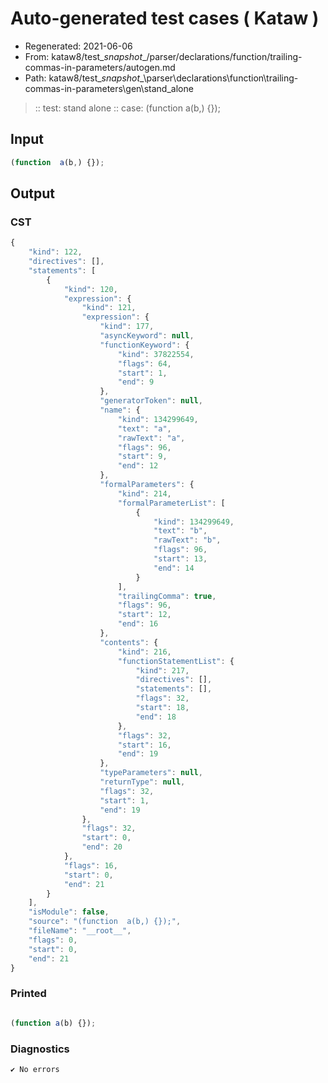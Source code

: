 # Auto-generated test cases ( Kataw )
- Regenerated: 2021-06-06
- From: kataw8/test\__snapshot__/parser/declarations/function/trailing-commas-in-parameters/autogen.md
- Path: kataw8/test\__snapshot__\parser\declarations\function\trailing-commas-in-parameters\gen\stand_alone
> :: test: stand alone
> :: case: (function  a(b,) {});
## Input

`````js
(function  a(b,) {});
`````
## Output

### CST

```javascript
{
    "kind": 122,
    "directives": [],
    "statements": [
        {
            "kind": 120,
            "expression": {
                "kind": 121,
                "expression": {
                    "kind": 177,
                    "asyncKeyword": null,
                    "functionKeyword": {
                        "kind": 37822554,
                        "flags": 64,
                        "start": 1,
                        "end": 9
                    },
                    "generatorToken": null,
                    "name": {
                        "kind": 134299649,
                        "text": "a",
                        "rawText": "a",
                        "flags": 96,
                        "start": 9,
                        "end": 12
                    },
                    "formalParameters": {
                        "kind": 214,
                        "formalParameterList": [
                            {
                                "kind": 134299649,
                                "text": "b",
                                "rawText": "b",
                                "flags": 96,
                                "start": 13,
                                "end": 14
                            }
                        ],
                        "trailingComma": true,
                        "flags": 96,
                        "start": 12,
                        "end": 16
                    },
                    "contents": {
                        "kind": 216,
                        "functionStatementList": {
                            "kind": 217,
                            "directives": [],
                            "statements": [],
                            "flags": 32,
                            "start": 18,
                            "end": 18
                        },
                        "flags": 32,
                        "start": 16,
                        "end": 19
                    },
                    "typeParameters": null,
                    "returnType": null,
                    "flags": 32,
                    "start": 1,
                    "end": 19
                },
                "flags": 32,
                "start": 0,
                "end": 20
            },
            "flags": 16,
            "start": 0,
            "end": 21
        }
    ],
    "isModule": false,
    "source": "(function  a(b,) {});",
    "fileName": "__root__",
    "flags": 0,
    "start": 0,
    "end": 21
}
```

### Printed

```javascript

(function a(b) {});
```

### Diagnostics

```javascript
✔ No errors
```

